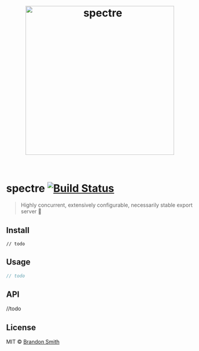 <h1 align="center">
	<br>
	<img width="400" src="https://cdn.rawgit.com/brandon93s/spectre/c8045fa55773b321015db94d3b55787e6dbc5fdb/media/logo.png" alt="spectre">
	<br>
    <br>
</h1>

# spectre [![Build Status](https://travis-ci.org/brandon93s/spectre.svg?branch=master)](https://travis-ci.org/brandon93s/spectre)

> Highly concurrent, extensively configurable, necessarily stable export server   :ghost:


## Install

```
// todo
```


## Usage

```js
// todo
```


## API

//todo


## License

MIT © [Brandon Smith](https://github.com/brandon93s)
